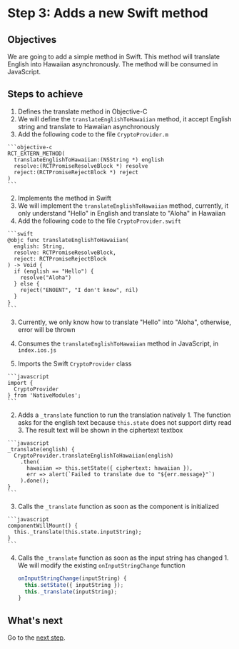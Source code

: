 # Step 3: Adds a new Swift method

## Objectives

We are going to add a simple method in Swift. This method will translate English into Hawaiian asynchronously. The method will be consumed in JavaScript.

## Steps to achieve

1. Defines the translate method in Objective-C
  1. We will define the `translateEnglishToHawaiian` method, it accept English string and translate to Hawaiian asynchronously
  2. Add the following code to the file `CryptoProvider.m`

    ```objective-c
    RCT_EXTERN_METHOD(
      translateEnglishToHawaiian:(NSString *) english
      resolve:(RCTPromiseResolveBlock *) resolve
      reject:(RCTPromiseRejectBlock *) reject
    )
    ```

2. Implements the method in Swift
  1. We will implement the `translateEnglishToHawaiian` method, currently, it only understand "Hello" in English and translate to "Aloha" in Hawaiian
  2. Add the following code to the file `CryptoProvider.swift`

    ```swift
    @objc func translateEnglishToHawaiian(
      english: String,
      resolve: RCTPromiseResolveBlock,
      reject: RCTPromiseRejectBlock
    ) -> Void {
      if (english == "Hello") {
        resolve("Aloha")
      } else {
        reject("ENOENT", "I don't know", nil)
      }
    }
    ```

  3. Currently, we only know how to translate "Hello" into "Aloha", otherwise, error will be thrown

3. Consumes the `translateEnglishToHawaiian` method in JavaScript, in `index.ios.js`
  1. Imports the Swift `CryptoProvider` class

    ```javascript
    import {
      CryptoProvider
    } from 'NativeModules';
    ```

  2. Adds a `_translate` function to run the translation natively
    1. The function asks for the english text because `this.state` does not support dirty read
    3. The result text will be shown in the ciphertext textbox

    ```javascript
    _translate(english) {
      CryptoProvider.translateEnglishToHawaiian(english)
        .then(
          hawaiian => this.setState({ ciphertext: hawaiian }),
          err => alert(`Failed to translate due to "${err.message}"`)
        ).done();
    }
    ```

  3. Calls the `_translate` function as soon as the component is initialized

    ```javascript
    componentWillMount() {
      this._translate(this.state.inputString);
    }
    ```

  4. Calls the `_translate` function as soon as the input string has changed
    1. We will modify the existing `onInputStringChange` function

      ```javascript
      onInputStringChange(inputString) {
        this.setState({ inputString });
        this._translate(inputString);
      }
      ```

## What's next

Go to the [next step](https://github.com/candrholdings/reactnative-crypto-demo/tree/step-4).